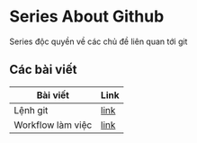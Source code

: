 # Series About Github

Series độc quyền về các chủ đề liên quan tới git

## Các bài viết

| Bài viết          | Link                |
| ----------------- | ------------------- |
| Lệnh git          | [link](syntax.md)   |
| Workflow làm việc | [link](workflow.md) |

